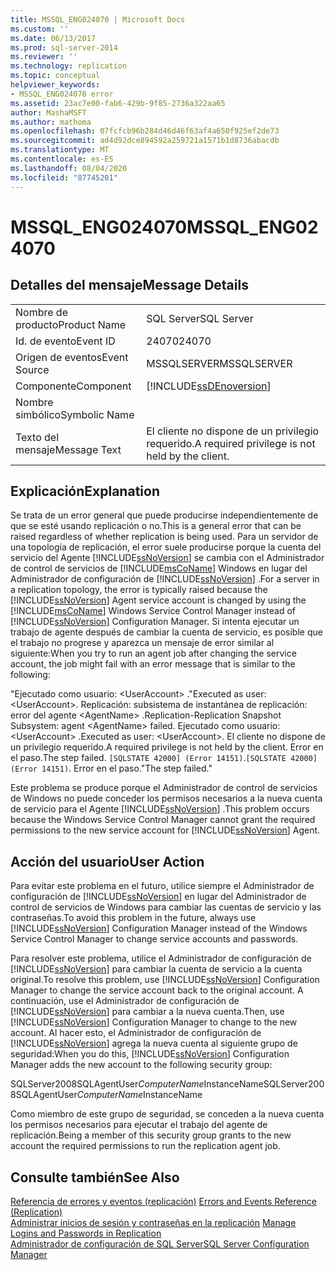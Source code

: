 ```yaml
---
title: MSSQL_ENG024070 | Microsoft Docs
ms.custom: ''
ms.date: 06/13/2017
ms.prod: sql-server-2014
ms.reviewer: ''
ms.technology: replication
ms.topic: conceptual
helpviewer_keywords:
- MSSQL_ENG024070 error
ms.assetid: 23ac7e00-fab6-429b-9f85-2736a322aa65
author: MashaMSFT
ms.author: mathoma
ms.openlocfilehash: 07fcfcb96b284d46d46f63af4a650f925ef2de73
ms.sourcegitcommit: ad4d92dce894592a259721a1571b1d8736abacdb
ms.translationtype: MT
ms.contentlocale: es-ES
ms.lasthandoff: 08/04/2020
ms.locfileid: "87745201"
---
```

# <a name="mssql_eng024070"></a><span data-ttu-id="cbd51-102">MSSQL_ENG024070</span><span class="sxs-lookup"><span data-stu-id="cbd51-102">MSSQL_ENG024070</span></span>
    
## <a name="message-details"></a><span data-ttu-id="cbd51-103">Detalles del mensaje</span><span class="sxs-lookup"><span data-stu-id="cbd51-103">Message Details</span></span>  
  
|||  
|-|-|  
|<span data-ttu-id="cbd51-104">Nombre de producto</span><span class="sxs-lookup"><span data-stu-id="cbd51-104">Product Name</span></span>|<span data-ttu-id="cbd51-105">SQL Server</span><span class="sxs-lookup"><span data-stu-id="cbd51-105">SQL Server</span></span>|  
|<span data-ttu-id="cbd51-106">Id. de evento</span><span class="sxs-lookup"><span data-stu-id="cbd51-106">Event ID</span></span>|<span data-ttu-id="cbd51-107">24070</span><span class="sxs-lookup"><span data-stu-id="cbd51-107">24070</span></span>|  
|<span data-ttu-id="cbd51-108">Origen de eventos</span><span class="sxs-lookup"><span data-stu-id="cbd51-108">Event Source</span></span>|<span data-ttu-id="cbd51-109">MSSQLSERVER</span><span class="sxs-lookup"><span data-stu-id="cbd51-109">MSSQLSERVER</span></span>|  
|<span data-ttu-id="cbd51-110">Componente</span><span class="sxs-lookup"><span data-stu-id="cbd51-110">Component</span></span>|[!INCLUDE[ssDEnoversion](../../includes/ssdenoversion-md.md)]|  
|<span data-ttu-id="cbd51-111">Nombre simbólico</span><span class="sxs-lookup"><span data-stu-id="cbd51-111">Symbolic Name</span></span>||  
|<span data-ttu-id="cbd51-112">Texto del mensaje</span><span class="sxs-lookup"><span data-stu-id="cbd51-112">Message Text</span></span>|<span data-ttu-id="cbd51-113">El cliente no dispone de un privilegio requerido.</span><span class="sxs-lookup"><span data-stu-id="cbd51-113">A required privilege is not held by the client.</span></span>|  
  
## <a name="explanation"></a><span data-ttu-id="cbd51-114">Explicación</span><span class="sxs-lookup"><span data-stu-id="cbd51-114">Explanation</span></span>  
 <span data-ttu-id="cbd51-115">Se trata de un error general que puede producirse independientemente de que se esté usando replicación o no.</span><span class="sxs-lookup"><span data-stu-id="cbd51-115">This is a general error that can be raised regardless of whether replication is being used.</span></span> <span data-ttu-id="cbd51-116">Para un servidor de una topología de replicación, el error suele producirse porque la cuenta del servicio del Agente [!INCLUDE[ssNoVersion](../../includes/ssnoversion-md.md)] se cambia con el Administrador de control de servicios de [!INCLUDE[msCoName](../../includes/msconame-md.md)] Windows en lugar del Administrador de configuración de [!INCLUDE[ssNoVersion](../../includes/ssnoversion-md.md)] .</span><span class="sxs-lookup"><span data-stu-id="cbd51-116">For a server in a replication topology, the error is typically raised because the [!INCLUDE[ssNoVersion](../../includes/ssnoversion-md.md)] Agent service account is changed by using the [!INCLUDE[msCoName](../../includes/msconame-md.md)] Windows Service Control Manager instead of [!INCLUDE[ssNoVersion](../../includes/ssnoversion-md.md)] Configuration Manager.</span></span> <span data-ttu-id="cbd51-117">Si intenta ejecutar un trabajo de agente después de cambiar la cuenta de servicio, es posible que el trabajo no progrese y aparezca un mensaje de error similar al siguiente:</span><span class="sxs-lookup"><span data-stu-id="cbd51-117">When you try to run an agent job after changing the service account, the job might fail with an error message that is similar to the following:</span></span>  
  
 <span data-ttu-id="cbd51-118">"Ejecutado como usuario: \<UserAccount> .</span><span class="sxs-lookup"><span data-stu-id="cbd51-118">"Executed as user: \<UserAccount>.</span></span> <span data-ttu-id="cbd51-119">Replicación: subsistema de instantánea de replicación: error del agente \<AgentName> .</span><span class="sxs-lookup"><span data-stu-id="cbd51-119">Replication-Replication Snapshot Subsystem: agent \<AgentName> failed.</span></span> <span data-ttu-id="cbd51-120">Ejecutado como usuario: \<UserAccount> .</span><span class="sxs-lookup"><span data-stu-id="cbd51-120">Executed as user: \<UserAccount>.</span></span> <span data-ttu-id="cbd51-121">El cliente no dispone de un privilegio requerido.</span><span class="sxs-lookup"><span data-stu-id="cbd51-121">A required privilege is not held by the client.</span></span> <span data-ttu-id="cbd51-122">Error en el paso.</span><span class="sxs-lookup"><span data-stu-id="cbd51-122">The step failed.</span></span> <span data-ttu-id="cbd51-123">`[SQLSTATE 42000] (Error 14151)`.</span><span class="sxs-lookup"><span data-stu-id="cbd51-123">`[SQLSTATE 42000] (Error 14151)`.</span></span> <span data-ttu-id="cbd51-124">Error en el paso."</span><span class="sxs-lookup"><span data-stu-id="cbd51-124">The step failed."</span></span>  
  
 <span data-ttu-id="cbd51-125">Este problema se produce porque el Administrador de control de servicios de Windows no puede conceder los permisos necesarios a la nueva cuenta de servicio para el Agente [!INCLUDE[ssNoVersion](../../includes/ssnoversion-md.md)] .</span><span class="sxs-lookup"><span data-stu-id="cbd51-125">This problem occurs because the Windows Service Control Manager cannot grant the required permissions to the new service account for [!INCLUDE[ssNoVersion](../../includes/ssnoversion-md.md)] Agent.</span></span>  
  
## <a name="user-action"></a><span data-ttu-id="cbd51-126">Acción del usuario</span><span class="sxs-lookup"><span data-stu-id="cbd51-126">User Action</span></span>  
 <span data-ttu-id="cbd51-127">Para evitar este problema en el futuro, utilice siempre el Administrador de configuración de [!INCLUDE[ssNoVersion](../../includes/ssnoversion-md.md)] en lugar del Administrador de control de servicios de Windows para cambiar las cuentas de servicio y las contraseñas.</span><span class="sxs-lookup"><span data-stu-id="cbd51-127">To avoid this problem in the future, always use [!INCLUDE[ssNoVersion](../../includes/ssnoversion-md.md)] Configuration Manager instead of the Windows Service Control Manager to change service accounts and passwords.</span></span>  
  
 <span data-ttu-id="cbd51-128">Para resolver este problema, utilice el Administrador de configuración de [!INCLUDE[ssNoVersion](../../includes/ssnoversion-md.md)] para cambiar la cuenta de servicio a la cuenta original.</span><span class="sxs-lookup"><span data-stu-id="cbd51-128">To resolve this problem, use [!INCLUDE[ssNoVersion](../../includes/ssnoversion-md.md)] Configuration Manager to change the service account back to the original account.</span></span> <span data-ttu-id="cbd51-129">A continuación, use el Administrador de configuración de [!INCLUDE[ssNoVersion](../../includes/ssnoversion-md.md)] para cambiar a la nueva cuenta.</span><span class="sxs-lookup"><span data-stu-id="cbd51-129">Then, use [!INCLUDE[ssNoVersion](../../includes/ssnoversion-md.md)] Configuration Manager to change to the new account.</span></span> <span data-ttu-id="cbd51-130">Al hacer esto, el Administrador de configuración de [!INCLUDE[ssNoVersion](../../includes/ssnoversion-md.md)] agrega la nueva cuenta al siguiente grupo de seguridad:</span><span class="sxs-lookup"><span data-stu-id="cbd51-130">When you do this, [!INCLUDE[ssNoVersion](../../includes/ssnoversion-md.md)] Configuration Manager adds the new account to the following security group:</span></span>  
  
 <span data-ttu-id="cbd51-131">SQLServer2008SQLAgentUser$ComputerName$InstanceName</span><span class="sxs-lookup"><span data-stu-id="cbd51-131">SQLServer2008SQLAgentUser$ComputerName$InstanceName</span></span>  
  
 <span data-ttu-id="cbd51-132">Como miembro de este grupo de seguridad, se conceden a la nueva cuenta los permisos necesarios para ejecutar el trabajo del agente de replicación.</span><span class="sxs-lookup"><span data-stu-id="cbd51-132">Being a member of this security group grants to the new account the required permissions to run the replication agent job.</span></span>  
  
## <a name="see-also"></a><span data-ttu-id="cbd51-133">Consulte también</span><span class="sxs-lookup"><span data-stu-id="cbd51-133">See Also</span></span>  
 <span data-ttu-id="cbd51-134">[Referencia de errores y eventos &#40;replicación&#41;](errors-and-events-reference-replication.md) </span><span class="sxs-lookup"><span data-stu-id="cbd51-134">[Errors and Events Reference &#40;Replication&#41;](errors-and-events-reference-replication.md) </span></span>  
 <span data-ttu-id="cbd51-135">[Administrar inicios de sesión y contraseñas en la replicación](security/identity-and-access-control-replication.md#manage-logins-and-passwords-in-replication) </span><span class="sxs-lookup"><span data-stu-id="cbd51-135">[Manage Logins and Passwords in Replication](security/identity-and-access-control-replication.md#manage-logins-and-passwords-in-replication) </span></span>  
 [<span data-ttu-id="cbd51-136">Administrador de configuración de SQL Server</span><span class="sxs-lookup"><span data-stu-id="cbd51-136">SQL Server Configuration Manager</span></span>](../sql-server-configuration-manager.md)  
  
  
